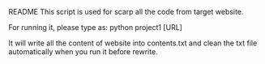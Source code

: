README
This script is used for scarp all the code from target website.

For running it, please type as: python project1 [URL]

It will write all the content of website into contents.txt and clean the txt file automatically when you run it before rewrite.
